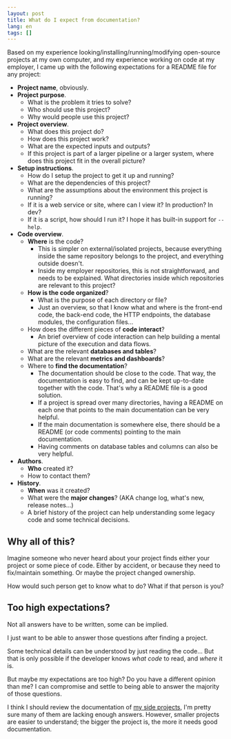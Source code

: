 ```yaml
---
layout: post
title: What do I expect from documentation?
lang: en
tags: []
---
```


Based on my experience looking/installing/running/modifying open-source projects at my own computer, and my experience working on code at my employer, I came up with the following expectations for a README file for any project:


* **Project name**, obviously.
* **Project purpose**.
    * What is the problem it tries to solve?
    * Who should use this project?
    * Why would people use this project?
* **Project overview**.
    * What does this project do?
    * How does this project work?
    * What are the expected inputs and outputs?
    * If this project is part of a larger pipeline or a larger system, where does this project fit in the overall picture?
* **Setup instructions**.
    * How do I setup the project to get it up and running?
    * What are the dependencies of this project?
    * What are the assumptions about the environment this project is running?
    * If it is a web service or site, where can I view it? In production? In dev?
    * If it is a script, how should I run it? I hope it has built-in support for `--help`.
* **Code overview**.
    * **Where** is the code?
        * This is simpler on external/isolated projects, because everything inside the same repository belongs to the project, and everything outside doesn't.
        * Inside my employer repositories, this is not straightforward, and needs to be explained. What directories inside which repositories are relevant to this project?
    * **How is the code organized**?
        * What is the purpose of each directory or file?
        * Just an overview, so that I know what and where is the front-end code, the back-end code, the HTTP endpoints, the database modules, the configuration files...
    * How does the different pieces of **code interact**?
        * An brief overview of code interaction can help building a mental picture of the execution and data flows.
    * What are the relevant **databases and tables**?
    * What are the relevant **metrics and dashboards**?
    * Where to **find the documentation**?
        * The documentation should be close to the code. That way, the documentation is easy to find, and can be kept up-to-date together with the code. That's why a README file is a good solution.
        * If a project is spread over many directories, having a README on each one that points to the main documentation can be very helpful.
        * If the main documentation is somewhere else, there should be a README (or code comments) pointing to the main documentation.
        * Having comments on database tables and columns can also be very helpful.
* **Authors**.
    * **Who** created it?
    * How to contact them?
* **History**.
    * **When** was it created?
    * What were the **major changes**? (AKA change log, what's new, release notes...)
    * A brief history of the project can help understanding some legacy code and some technical decisions.

## Why all of this?

Imagine someone who never heard about your project finds either your project or some piece of code. Either by accident, or because they need to fix/maintain something. Or maybe the project changed ownership.

How would such person get to know what to do? What if that person is you?

## Too high expectations?

Not all answers have to be written, some can be implied.

I just want to be able to answer those questions after finding a project.

Some technical details can be understood by just reading the code... But that is only possible if the developer knows *what code* to read, and *where* it is.

But maybe my expectations are too high? Do you have a different opinion than me? I can compromise and settle to being able to answer the majority of those questions.

I think I should review the documentation of [my side projects](https://github.com/denilsonsa?tab=repositories), I'm pretty sure many of them are lacking enough answers. However, smaller projects are easier to understand; the bigger the project is, the more it needs good documentation.
